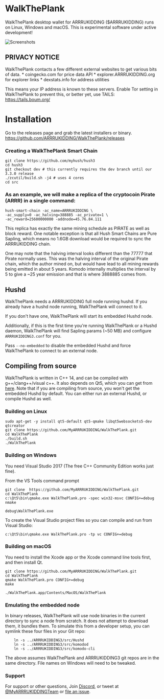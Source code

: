 # WalkThePlank

WalkThePlank desktop wallet for ARRRUKIDDING ($ARRRUKIDDING) runs on Linux, Windows and macOS.
This is experimental software under active development!

![Screenshots](WalkThePlank.png?raw=true)

## PRIVACY NOTICE

WalkThePlank contacts a few different external websites to get various
bits of data.
    * coingecko.com for price data API
    * explorer.ARRRUKIDDING.org for explorer links
    * dexstats.info for address utilities

This means your IP address is known to these servers. Enable Tor setting
in WalkThePlank to prevent this, or better yet, use TAILS: https://tails.boum.org/

# Installation

Go to the releases page and grab the latest installers or binary. https://github.com/ARRRUKIDDING/WalkThePlank/releases

### Creating a WalkThePlank Smart Chain


```
git clone https://github.com/myhush/hush3
cd hush3
git checkout dev # this currently requires the dev branch until our 3.3.0 release
./zcutil/build.sh -j4 # uses 4 cores
cd src

```

### As an example, we will make a replica of the cryptocoin Pirate (ARRR) in a single command:

```
hush-smart-chain -ac_name=ARRRUKIDDING \
-ac_supply=0 -ac_halving=388885 -ac_private=1 \
-ac_reward=25600000000 -addnode=45.76.84.111
```

This replica has exactly the same mining schedule as PIRATE as well as block reward. One notable exception is that all Hush Smart Chains are Pure Sapling, which means no 1.6GB download would be required to sync the ARRRUKIDDING chain.

One may note that the halving interval looks different than the 77777 that Pirate normally uses. This was the halving interval of the original Pirate chain, which the author mined on, but would have lead to all mining rewards being emitted in about 5 years. Komodo internally multiplies the interval by 5 to give a ~25 year emission and that is where 3888885 comes from.



## Hushd

WalkThePlank needs a ARRRUKIDDING full node running hushd. If you already have a hushd node running, WalkThePlank will connect to it.

If you don't have one, WalkThePlank will start its embedded Hushd node.

Additionally, if this is the first time you're running WalkThePlank or a Hushd daemon, WalkThePlank will find Sapling params (~50 MB) and configure `ARRRUKIDDING3.conf` for you. 

Pass `--no-embedded` to disable the embedded Hushd and force WalkThePlank to connect to an external node.

## Compiling from source

WalkThePlank is written in C++ 14, and can be compiled with g++/clang++/visual
c++. It also depends on Qt5, which you can get from
[here](https://www.qt.io/download). Note that if you are compiling from source,
you won't get the embedded Hushd by default. You can either run an external
Hushd, or compile Hushd as well.


### Building on Linux


```
sudo apt-get -y install qt5-default qt5-qmake libqt5websockets5-dev qtcreator
git clone https://github.com/MyARRRUKIDDING/WalkThePlank.git
cd WalkThePlank
./build.sh
./WalkThePlank
```

### Building on Windows
You need Visual Studio 2017 (The free C++ Community Edition works just fine). 

From the VS Tools command prompt
```
git clone  https://github.com/MyARRRUKIDDING/WalkThePlank.git
cd WalkThePlank
c:\Qt5\bin\qmake.exe WalkThePlank.pro -spec win32-msvc CONFIG+=debug
nmake

debug\WalkThePlank.exe
```

To create the Visual Studio project files so you can compile and run from Visual Studio:
```
c:\Qt5\bin\qmake.exe WalkThePlank.pro -tp vc CONFIG+=debug
```

### Building on macOS

You need to install the Xcode app or the Xcode command line tools first, and then install Qt. 


```
git clone https://github.com/MyARRRUKIDDING/WalkThePlank.git
cd WalkThePlank
qmake WalkThePlank.pro CONFIG+=debug
make

./WalkThePlank.app/Contents/MacOS/WalkThePlank
```

### Emulating the embedded node

In binary releases, WalkThePlank will use node binaries in the current directory to sync a node from scratch.
It does not attempt to download them, it bundles them. To simulate this from a developer setup, you can symlink
these four files in your Git repo:

```
    ln -s ../ARRRUKIDDING3/src/Hushd
    ln -s ../ARRRUKIDDING3/src/komodod
    ln -s ../ARRRUKIDDING3/src/komodo-cli
```

The above assumes WalkThePlank and ARRRUKIDDING3 git repos are in the same directory. File names on Windows will need to be tweaked.



### Support

For support or other questions, Join [Discord](https://myARRRUKIDDING.org/discord), or tweet at [@MyARRRUKIDDINGTeam](https://twitter.com/MyARRRUKIDDINGTeam) or [file an issue](https://github.com/MyARRRUKIDDING/WalkThePlank/issues).

